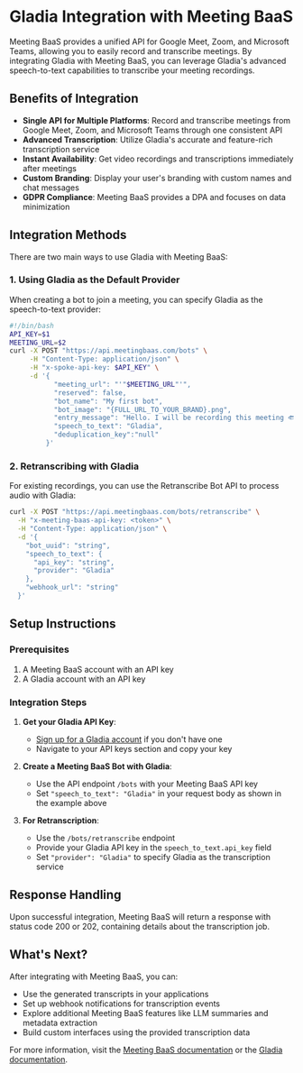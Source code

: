 # Gladia Integration with Meeting BaaS

Meeting BaaS provides a unified API for Google Meet, Zoom, and Microsoft Teams, allowing you to easily record and transcribe meetings. By integrating Gladia with Meeting BaaS, you can leverage Gladia's advanced speech-to-text capabilities to transcribe your meeting recordings.

## Benefits of Integration

- **Single API for Multiple Platforms**: Record and transcribe meetings from Google Meet, Zoom, and Microsoft Teams through one consistent API
- **Advanced Transcription**: Utilize Gladia's accurate and feature-rich transcription service
- **Instant Availability**: Get video recordings and transcriptions immediately after meetings
- **Custom Branding**: Display your user's branding with custom names and chat messages
- **GDPR Compliance**: Meeting BaaS provides a DPA and focuses on data minimization

## Integration Methods

There are two main ways to use Gladia with Meeting BaaS:

### 1. Using Gladia as the Default Provider

When creating a bot to join a meeting, you can specify Gladia as the speech-to-text provider:

```bash
#!/bin/bash
API_KEY=$1
MEETING_URL=$2
curl -X POST "https://api.meetingbaas.com/bots" \
     -H "Content-Type: application/json" \
     -H "x-spoke-api-key: $API_KEY" \
     -d '{
           "meeting_url": "'"$MEETING_URL"'",
           "reserved": false,
           "bot_name": "My first bot",
           "bot_image": "{FULL_URL_TO_YOUR_BRAND}.png",
           "entry_message": "Hello. I will be recording this meeting 🐟.",
           "speech_to_text": "Gladia",
           "deduplication_key":"null"
         }'
```

### 2. Retranscribing with Gladia

For existing recordings, you can use the Retranscribe Bot API to process audio with Gladia:

```bash
curl -X POST "https://api.meetingbaas.com/bots/retranscribe" \
  -H "x-meeting-baas-api-key: <token>" \
  -H "Content-Type: application/json" \
  -d '{
    "bot_uuid": "string",
    "speech_to_text": {
      "api_key": "string",
      "provider": "Gladia"
    },
    "webhook_url": "string"
  }'
```

## Setup Instructions

### Prerequisites

1. A Meeting BaaS account with an API key
2. A Gladia account with an API key

### Integration Steps

1. **Get your Gladia API Key**:
   - [Sign up for a Gladia account](https://app.gladia.io/auth/signin) if you don't have one
   - Navigate to your API keys section and copy your key

2. **Create a Meeting BaaS Bot with Gladia**:
   - Use the API endpoint `/bots` with your Meeting BaaS API key
   - Set `"speech_to_text": "Gladia"` in your request body as shown in the example above

3. **For Retranscription**:
   - Use the `/bots/retranscribe` endpoint
   - Provide your Gladia API key in the `speech_to_text.api_key` field
   - Set `"provider": "Gladia"` to specify Gladia as the transcription service

## Response Handling

Upon successful integration, Meeting BaaS will return a response with status code 200 or 202, containing details about the transcription job.

## What's Next?

After integrating with Meeting BaaS, you can:

- Use the generated transcripts in your applications
- Set up webhook notifications for transcription events
- Explore additional Meeting BaaS features like LLM summaries and metadata extraction
- Build custom interfaces using the provided transcription data

For more information, visit the [Meeting BaaS documentation](https://docs.meetingbaas.com/) or the [Gladia documentation](https://docs.gladia.io/).
